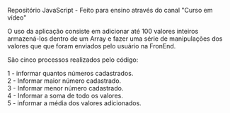 Repositório JavaScript - Feito para ensino através do canal "Curso em vídeo"

O uso da aplicação consiste em adicionar até 100 valores inteiros armazená-los dentro de um Array e fazer uma série de manipulações dos valores que que foram enviados pelo usuário na FronEnd.

São cinco processos realizados pelo código:

1 - informar quantos números cadastrados.
<br>
2 - Informar maior número cadastrado.
<br>
3 - Informar menor número cadastrado.
<br>
4 - Informar a soma de todo os valores.
<br>
5 - informar a média dos valores adicionados.
